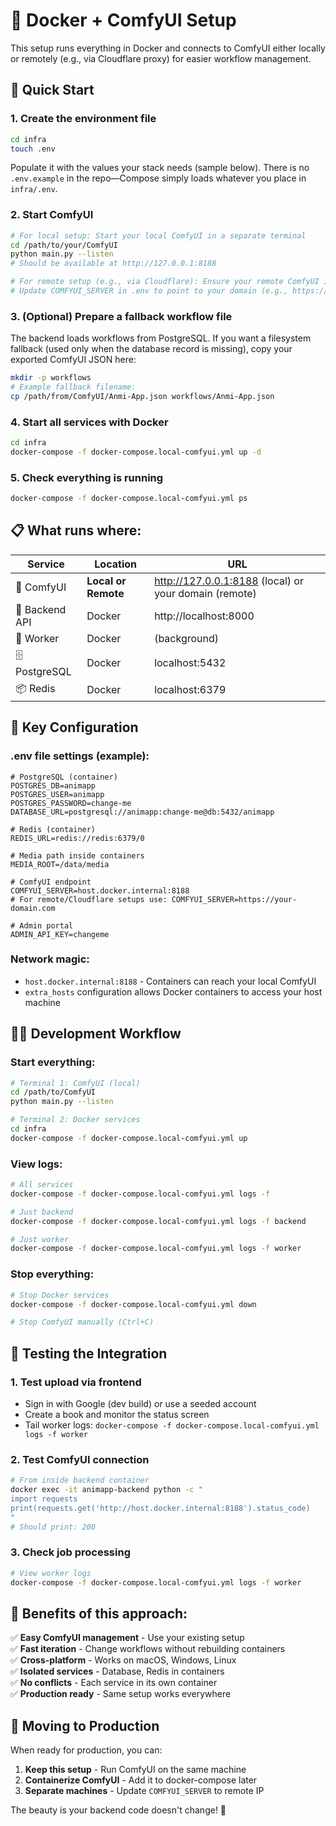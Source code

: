 # 🐳 Docker + ComfyUI Setup

This setup runs everything in Docker and connects to ComfyUI either locally or remotely (e.g., via Cloudflare proxy) for easier workflow management.

## 🚀 Quick Start

### **1. Create the environment file**
```bash
cd infra
touch .env
```
Populate it with the values your stack needs (sample below). There is no `.env.example` in the repo—Compose simply loads whatever you place in `infra/.env`.

### **2. Start ComfyUI** 
```bash
# For local setup: Start your local ComfyUI in a separate terminal
cd /path/to/your/ComfyUI
python main.py --listen
# Should be available at http://127.0.0.1:8188

# For remote setup (e.g., via Cloudflare): Ensure your remote ComfyUI is accessible
# Update COMFYUI_SERVER in .env to point to your domain (e.g., https://your-domain.com)
```

### **3. (Optional) Prepare a fallback workflow file**
The backend loads workflows from PostgreSQL. If you want a filesystem fallback (used only when the database record is missing), copy your exported ComfyUI JSON here:
```bash
mkdir -p workflows
# Example fallback filename:
cp /path/from/ComfyUI/Anmi-App.json workflows/Anmi-App.json
```

### **4. Start all services with Docker**
```bash
cd infra
docker-compose -f docker-compose.local-comfyui.yml up -d
```

### **5. Check everything is running**
```bash
docker-compose -f docker-compose.local-comfyui.yml ps
```

## 📋 What runs where:

| Service | Location | URL |
|---------|----------|-----|
| 🧠 ComfyUI | **Local or Remote** | http://127.0.0.1:8188 (local) or your domain (remote) |
| 🚀 Backend API | Docker | http://localhost:8000 |
| 👷 Worker | Docker | (background) |
| 🗄️ PostgreSQL | Docker | localhost:5432 |
| 📦 Redis | Docker | localhost:6379 |

## 🔧 Key Configuration

### **.env file settings (example):**
```env
# PostgreSQL (container)
POSTGRES_DB=animapp
POSTGRES_USER=animapp
POSTGRES_PASSWORD=change-me
DATABASE_URL=postgresql://animapp:change-me@db:5432/animapp

# Redis (container)
REDIS_URL=redis://redis:6379/0

# Media path inside containers
MEDIA_ROOT=/data/media

# ComfyUI endpoint
COMFYUI_SERVER=host.docker.internal:8188
# For remote/Cloudflare setups use: COMFYUI_SERVER=https://your-domain.com

# Admin portal
ADMIN_API_KEY=changeme
```

### **Network magic:**
- `host.docker.internal:8188` - Containers can reach your local ComfyUI
- `extra_hosts` configuration allows Docker containers to access your host machine

## 🏃‍♂️ Development Workflow

### **Start everything:**
```bash
# Terminal 1: ComfyUI (local)
cd /path/to/ComfyUI  
python main.py --listen

# Terminal 2: Docker services
cd infra
docker-compose -f docker-compose.local-comfyui.yml up
```

### **View logs:**
```bash
# All services
docker-compose -f docker-compose.local-comfyui.yml logs -f

# Just backend
docker-compose -f docker-compose.local-comfyui.yml logs -f backend

# Just worker  
docker-compose -f docker-compose.local-comfyui.yml logs -f worker
```

### **Stop everything:**
```bash
# Stop Docker services
docker-compose -f docker-compose.local-comfyui.yml down

# Stop ComfyUI manually (Ctrl+C)
```

## 🧪 Testing the Integration

### **1. Test upload via frontend**
- Sign in with Google (dev build) or use a seeded account
- Create a book and monitor the status screen
- Tail worker logs: `docker-compose -f docker-compose.local-comfyui.yml logs -f worker`

### **2. Test ComfyUI connection**
```bash
# From inside backend container
docker exec -it animapp-backend python -c "
import requests
print(requests.get('http://host.docker.internal:8188').status_code)
"
# Should print: 200
```

### **3. Check job processing**
```bash
# View worker logs
docker-compose -f docker-compose.local-comfyui.yml logs -f worker
```

## 🎯 Benefits of this approach:

✅ **Easy ComfyUI management** - Use your existing setup  
✅ **Fast iteration** - Change workflows without rebuilding containers  
✅ **Cross-platform** - Works on macOS, Windows, Linux  
✅ **Isolated services** - Database, Redis in containers  
✅ **No conflicts** - Each service in its own container  
✅ **Production ready** - Same setup works everywhere  

## 🚚 Moving to Production

When ready for production, you can:

1. **Keep this setup** - Run ComfyUI on the same machine
2. **Containerize ComfyUI** - Add it to docker-compose later
3. **Separate machines** - Update `COMFYUI_SERVER` to remote IP

The beauty is your backend code doesn't change! 🎉
